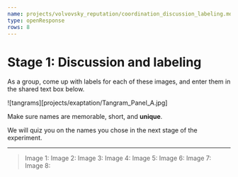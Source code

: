 ```yaml
---
name: projects/volvovsky_reputation/coordination_discussion_labeling.md
type: openResponse
rows: 8
---
```


# Stage 1: Discussion and labeling

As a group, come up with labels for each of these images, and enter them in the shared text box below.

![tangrams][projects/exaptation/Tangram_Panel_A.jpg]

Make sure names are memorable, short, and **unique**.

We will quiz you on the names you chose in the next stage of the experiment.

---

> Image 1:
> Image 2:
> Image 3:
> Image 4:
> Image 5:
> Image 6:
> Image 7:
> Image 8:
